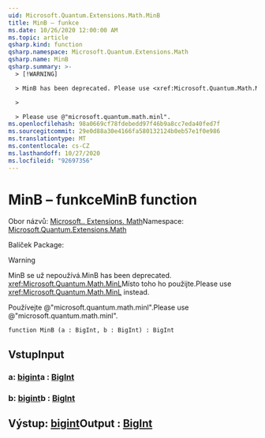 ```yaml
---
uid: Microsoft.Quantum.Extensions.Math.MinB
title: MinB – funkce
ms.date: 10/26/2020 12:00:00 AM
ms.topic: article
qsharp.kind: function
qsharp.namespace: Microsoft.Quantum.Extensions.Math
qsharp.name: MinB
qsharp.summary: >-
  > [!WARNING]

  > MinB has been deprecated. Please use <xref:Microsoft.Quantum.Math.MinL> instead.

  >

  > Please use @"microsoft.quantum.math.minl".
ms.openlocfilehash: 98a0669cf78fdebedd97f46b9a8cc7eda40fed7f
ms.sourcegitcommit: 29e0d88a30e4166fa580132124b0eb57e1f0e986
ms.translationtype: MT
ms.contentlocale: cs-CZ
ms.lasthandoff: 10/27/2020
ms.locfileid: "92697356"
---
```

# <a name="minb-function"></a><span data-ttu-id="5b8c1-102">MinB – funkce</span><span class="sxs-lookup"><span data-stu-id="5b8c1-102">MinB function</span></span>

<span data-ttu-id="5b8c1-103">Obor názvů: [Microsoft.. Extensions. Math](xref:Microsoft.Quantum.Extensions.Math)</span><span class="sxs-lookup"><span data-stu-id="5b8c1-103">Namespace: [Microsoft.Quantum.Extensions.Math](xref:Microsoft.Quantum.Extensions.Math)</span></span>

<span data-ttu-id="5b8c1-104">Balíček [](https://nuget.org/packages/)</span><span class="sxs-lookup"><span data-stu-id="5b8c1-104">Package: [](https://nuget.org/packages/)</span></span>


> [!WARNING]
> <span data-ttu-id="5b8c1-105">MinB se už nepoužívá.</span><span class="sxs-lookup"><span data-stu-id="5b8c1-105">MinB has been deprecated.</span></span> <span data-ttu-id="5b8c1-106"><xref:Microsoft.Quantum.Math.MinL>Místo toho ho použijte.</span><span class="sxs-lookup"><span data-stu-id="5b8c1-106">Please use <xref:Microsoft.Quantum.Math.MinL> instead.</span></span>
>
> <span data-ttu-id="5b8c1-107">Používejte @"microsoft.quantum.math.minl".</span><span class="sxs-lookup"><span data-stu-id="5b8c1-107">Please use @"microsoft.quantum.math.minl".</span></span>



```qsharp
function MinB (a : BigInt, b : BigInt) : BigInt
```


## <a name="input"></a><span data-ttu-id="5b8c1-108">Vstup</span><span class="sxs-lookup"><span data-stu-id="5b8c1-108">Input</span></span>

### <a name="a--bigint"></a><span data-ttu-id="5b8c1-109">a: [bigint](xref:microsoft.quantum.lang-ref.bigint)</span><span class="sxs-lookup"><span data-stu-id="5b8c1-109">a : [BigInt](xref:microsoft.quantum.lang-ref.bigint)</span></span>




### <a name="b--bigint"></a><span data-ttu-id="5b8c1-110">b: [bigint](xref:microsoft.quantum.lang-ref.bigint)</span><span class="sxs-lookup"><span data-stu-id="5b8c1-110">b : [BigInt](xref:microsoft.quantum.lang-ref.bigint)</span></span>





## <a name="output--bigint"></a><span data-ttu-id="5b8c1-111">Výstup: [bigint](xref:microsoft.quantum.lang-ref.bigint)</span><span class="sxs-lookup"><span data-stu-id="5b8c1-111">Output : [BigInt](xref:microsoft.quantum.lang-ref.bigint)</span></span>

